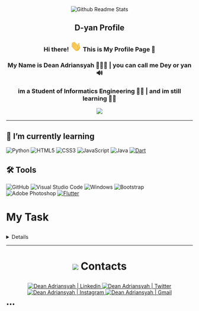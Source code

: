 <p align="center">
 <img width="100px" src="https://res.cloudinary.com/anuraghazra/image/upload/v1594908242/logo_ccswme.svg" align="center" alt="Github Readme Stats" />
 <h2 align="center">D-yan Profile</h2>
</p>

### <p align="center">Hi there! <img src="https://github.com/ABSphreak/ABSphreak/blob/master/gifs/Hi.gif" width="30px"> This is My Profile Page 📜</h2></p>
### <p align="center">My Name is Dean Adriansyah 👨🏽‍💼 | you can call me Dey or yan 🔊</p>
### <p align="center">im a Student of Informatics Engineering 👨‍🎓 | and im still learning 👨‍💻</p>
</p>

<p align="center"> 
 <img src="https://github.com/DeanAdriansyah/DeanAdriansyah/assets/93472471/f2220e28-3430-44fa-ae58-c98580a3c0ee">
</p>





---
## 🌱 I’m currently learning
![Python](http://img.shields.io/badge/-Python-3776AB?style=flat-square&logo=python&logoColor=ffffff)
![HTML5](https://img.shields.io/badge/-HTML5-%23E44D27?style=flat-square&logo=html5&logoColor=ffffff)
![CSS3](https://img.shields.io/badge/-CSS3-%231572B6?style=flat-square&logo=css3)
![JavaScript](https://img.shields.io/badge/-JavaScript-%23F7DF1C?style=flat-square&logo=javascript&logoColor=000000&labelColor=%23F7DF1C&color=%23FFCE5A)
![Java](http://img.shields.io/badge/-Java-5B4638?style=flat-square&logo=java&logoColor=ffffff)
[![Dart](https://img.shields.io/badge/-Dart-0175C2?style=flat-square&logo=dart&link=https://github.com/LuizCarlosAbbott/)](https://github.com/DeanAdriansyah)

## 🛠 Tools

![GitHub](https://img.shields.io/badge/-GitHub-181717?style=flat-square&logo=github)
![Visual Studio Code](http://img.shields.io/badge/-VS%20Code-007ACC?style=flat-square&logo=visual-studio-code&logoColor=ffffff)
![Windows](http://img.shields.io/badge/-Windows-0078D6?style=flat-square&logo=windows&logoColor=ffffff)
![Bootstrap](https://img.shields.io/badge/-Bootstrap-563D7C?style=flat-square&logo=Bootstrap)
![Adobe Photoshop](http://img.shields.io/badge/-Abode%20Photoshop-26C9FF?style=flat-square&logo=adobe-photoshop&logoColor=ffffff)
[![Flutter](https://img.shields.io/badge/-Flutter-02569B?style=flat-square&logo=flutter&link=https://github.com/LuizCarlosAbbott/)](https://github.com/DeanAdriansyah)




# <p align="left">My Task</p>
<details>
 
<table><tr><td valign="top" width="33%">
  
  ### Pemrograman Website 2
  
  - [Lab1Web](https://github.com/DeanAdriansyah/Lab1Web)
  
  - [Lab2Web](https://github.com/DeanAdriansyah/Lab2Web)
  
  - [Lab3Web](https://github.com/DeanAdriansyah/Lab3Web)
  
  - [Lab4Web](https://github.com/DeanAdriansyah/Lab4Web)
  
  - [Lab5Web](https://github.com/DeanAdriansyah/Lab5Web)
  
  - [Lab6Web](https://github.com/DeanAdriansyah/Lab6Web)
  
  - [Lab7Web](https://github.com/DeanAdriansyah/Lab7Web)
  
</td><td valign="top" width="33%">
  
  ### Mix Task
  
  - [NontonKuy](https://github.com/DeanAdriansyah/Nontonkuy.github.io) - E-Business
  
  - [Netflix Login Page](https://github.com/DeanAdriansyah/Netflix-Login-Page) - Mobile Programing
  
 </td></tr></table>
</details>

 
 

  ---
# <p align=center><img src="https://media.giphy.com/media/VgCDAzcKvsR6OM0uWg/giphy.gif" width="50"> Contacts </p>
  
<div align="center">
 <a href="...">
  <img alt="Dean Adriansyah | Linkedin" width="24px" src="https://github.com/TheDudeThatCode/TheDudeThatCode/blob/master/Assets/Linkedin.svg" /> 
 </a>

 <a href="...">
  <img alt="Dean Adriansyah | Twitter" width="26px" src="https://github.com/TheDudeThatCode/TheDudeThatCode/blob/master/Assets/Twitter.svg" />  
 </a>
  
 <a href="https://www.instagram.com/dean_a02/">
  <img alt="Dean Adriansyah | Instagram" width="24px" src="https://github.com/TheDudeThatCode/TheDudeThatCode/blob/master/Assets/Instagram.svg"/> 
 </a>
  
 <a href="https://mail.google.com/mail/u/0/#sent?compose=GTvVlcSMTtWNNcGSfVBhzgNQKWXPLdTgQqtNBKbjKsHWQSdsVnmBCkKzgnnxjpHDtGlmzgnNJNDvb">
  <img alt="Dean Adriansyah | Gmail" width="26px" src="https://github.com/TheDudeThatCode/TheDudeThatCode/blob/master/Assets/Gmail.svg" />  
 </a>
</div>
 

•••
